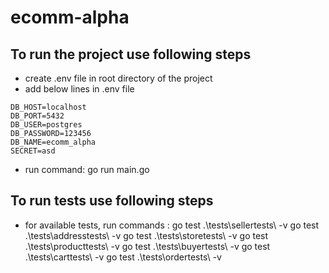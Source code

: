# ecomm-alpha
## To run the project use following steps
- create .env file in root directory of the project
- add below lines in .env file
```
DB_HOST=localhost
DB_PORT=5432
DB_USER=postgres
DB_PASSWORD=123456
DB_NAME=ecomm_alpha
SECRET=asd
```
- run command: go run main.go

## To run tests use following steps
- for available tests, run commands : 
  go test .\tests\sellertests\ -v
  go test .\tests\addresstests\ -v
  go test .\tests\storetests\ -v
  go test .\tests\producttests\ -v
  go test .\tests\buyertests\ -v
  go test .\tests\carttests\ -v
  go test .\tests\ordertests\ -v

